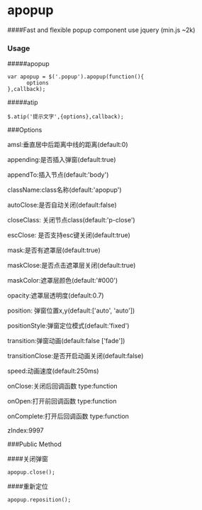# apopup

####Fast and flexible popup component use jquery (min.js ~2k)

### Usage

#####apopup
```
var apopup = $('.popup').apopup(function(){
      options
},callback);
```

#####atip
```
$.atip('提示文字',{options},callback);
```

###Options

amsl:垂直居中后距离中线的距离(default:0)

appending:是否插入弹窗(default:true)

appendTo:插入节点(default:'body')

className:class名称(default:'apopup')

autoClose:是否自动关闭(default:false)

closeClass: 关闭节点class(default:'p-close')

escClose: 是否支持esc键关闭(default:true)

mask:是否有遮罩层(default:true)

maskClose:是否点击遮罩层关闭(default:true)

maskColor:遮罩层颜色(default:'#000')

opacity:遮罩层透明度(default:0.7)

position: 弹窗位置x,y(default:['auto', 'auto'])

positionStyle:弹窗定位模式(default:'fixed')

transition:弹窗动画(default:false ['fade'])

transitionClose:是否开启动画关闭(default:false)

speed:动画速度(default:250ms)

onClose:关闭后回调函数 type:function

onOpen:打开前回调函数 type:function

onComplete:打开后回调函数 type:function

zIndex:9997

###Public Method

####关闭弹窗
```
apopup.close();
```
####重新定位
```
apopup.reposition();
```
